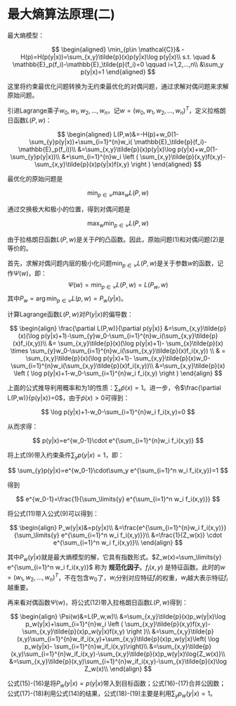 # 最大熵算法原理(二)

最大熵模型：

$$
\begin{aligned}
\min_{p\in \mathcal{C}}& -H(p)=H(p(y|x))=\sum_{x,y}\tilde{p}(x)p(y|x)\log p(y|x)\\
s.t. \quad & \mathbb{E}_p(f_i)-\mathbb{E}_\tilde{p}(f_i)=0 \qquad i=1,2,...,n\\
&\sum_y p(y|x)=1
\end{aligned}
$$

这里将约束最优化问题转换为无约束最优化的对偶问题，通过求解对偶问题来求解原始问题。

引进Lagrange乘子$w_0,w_1,w_2,...,w_n$，记$w=(w_0,w_1,w_2,...,w_n)^T$，定义拉格朗日函数$L(P,w)$：

$$
\begin{aligned}
L(P,w)&=-H(p)+w_0(1-\sum_{y}p(y|x))+\sum_{i=1}^{n}w_i( \mathbb{E}_\tilde{p}(f_i)-\mathbb{E}_p(f_i))\\
&=\sum_{x,y}\tilde{p}(x)p(y|x)\log p(y|x)+w_0(1-\sum_{y}p(y|x))\\
&+\sum_{i=1}^{n}w_i \left ( \sum_{x,y}\tilde{p}(x,y)f(x,y)-\sum_{x,y}\tilde{p}(x)p(y|x)f(x,y) \right )
\end{aligned}
$$

最优化的原始问题是

$$
\min_{p\in \mathcal{C}}\max_{w} L(P,w) \tag{1}
$$

通过交换极大和极小的位置，得到对偶问题是

$$
\max_{w}\min_{p\in \mathcal{C}} L(P,w) \tag{2}
$$

由于拉格朗日函数$L(P,w)$是关于$P$的凸函数。因此，原始问题(1)和对偶问题(2)是等价的。

首先，求解对偶问题内层的极小化问题$\min_{p\in \mathcal{C}}L(P,w)$是关于参数$w$的函数，记作$\Psi(w)$，即：
$$
\Psi(w)=\min_{p\in \mathcal{C}}L(P,w)=L(P_w,w)
$$
其中$P_w=\arg \min_{p\in \mathcal{C}}L(p,w)=P_w(y|x)$。

计算Lagrange函数$L(P,w)$对$P(y|x)$的偏导数：

$$
\begin{align}
\frac{\partial L(P,w)}{\partial p(y|x)}
&=\sum_{x,y}\tilde{p}(x)(\log p(y|x)+1)-\sum_{y}w_0-\sum_{i=1}^{n}w_i(\sum_{x,y}\tilde{p}(x)f_i(x,y))\\
&= \sum_{x,y}\tilde{p}(x)(\log p(y|x)+1)- \sum_{x}\tilde{p}(x) \times \sum_{y}w_0-\sum_{i=1}^{n}w_i(\sum_{x,y}\tilde{p}(x)f_i(x,y)) \\
& = \sum_{x,y}\tilde{p}(x)(\log p(y|x)+1)- \sum_{x,y}\tilde{p}(x)w_0-\sum_{i=1}^{n}w_i(\sum_{x,y}\tilde{p}(x)f_i(x,y))\\
&=\sum_{x,y}\tilde{p}(x) \left ( \log p(y|x)+1-w_0-\sum_{i=1}^{n}w_i f_i(x,y) \right )
\end{align}
$$

上面的公式推导利用概率和为1的性质：$\sum_{x}\tilde{p}(x)=1$。进一步，令$\frac{\partial L(P,w)}{p(y|x)}=0$，由于$\tilde{p}(x)>0$可得到：

$$
\log p(y|x)+1-w_0-\sum_{i=1}^{n}w_i f_i(x,y)=0
$$

从而求得：

$$
p(y|x)=e^{w_0-1}\cdot e^{\sum_{i=1}^{n}w_i f_i(x,y)}
$$

将上式(9)带入约束条件$\sum_{y}p(y|x)=1$，即：

$$
\sum_{y}p(y|x)=e^{w_0-1}\cdot\sum_y e^{\sum_{i=1}^n w_i f_i(x,y)}=1
$$

得到

$$
e^{w_0-1}=\frac{1}{\sum_\limits{y} e^{\sum_{i=1}^n w_i f_i(x,y)}}
$$

将公式(11)带入公式(9)可以得到：

$$
\begin{align}
P_w(y|x)&=p(y|x)\\
&=\frac{e^{\sum_{i=1}^{n}w_i f_i(x,y)}}{\sum_\limits{y} e^{\sum_{i=1}^n w_i f_i(x,y)}}\\
&=\frac{1}{Z_w(x)} \cdot  e^{\sum_{i=1}^n w_i f_i(x,y)}\\
\end{align}
$$

其中$P_w(y|x)$就是最大熵模型的解，它具有指数形式。$Z_w(x)=\sum_\limits{y} e^{\sum_{i=1}^n w_i f_i(x,y)}$ 称为 **规范化因子**。$f_i(x,y)$ 是特征函数。此时的$w=(w_1,w_2,...,w_n)^T$，不在包含$w_0$了，$w_i$分别对应特征$f_i$的权重，$w_i$越大表示特征$f_i$越重要。



再来看对偶函数$\Psi(w)$，将公式(12)带入拉格朗日函数$L(P,w)$得到：

$$
\begin{align}
\Psi(w)&=L(P_w,w)\\
&=\sum_{x,y}\tilde{p}(x)p_w(y|x)\log p_w(y|x)+\sum_{i=1}^{n}w_i \left ( \sum_{x,y}\tilde{p}(x,y)f(x,y)-\sum_{x,y}\tilde{p}(x)p_w(y|x)f(x,y) \right )\\
&=\sum_{x,y}\tilde{p}(x,y)\sum_{i=1}^{n}w_if_i(x,y)+\sum_{x,y}\tilde{p}(x)p_w(y|x)\left( \log p_w(y|x)- \sum_{i=1}^{n}w_if_i(x,y)\right)\\
&=\sum_{x,y}\tilde{p}(x,y)\sum_{i=1}^{n}w_if_i(x,y)-\sum_{x,y}\tilde{p}(x)p_w(y|x)\log{Z_w(x)}\\
&=\sum_{x,y}\tilde{p}(x,y)\sum_{i=1}^{n}w_if_i(x,y)-\sum_{x}\tilde{p}(x)\log Z_w(x)\\
\end{align}
$$

公式(15)-(16)是将$P_w(y|x)=p(y|x)$带入到目标函数；公式(16)-(17)合并公因数；公式(17)-(18)利用公式(14)的结果，公式(18)-(19)主要是利用$\sum_{y}p_w(y|x)=1$。



